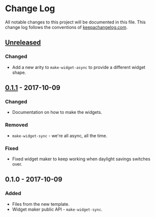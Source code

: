 # Change Log
All notable changes to this project will be documented in this file. This change log follows the conventions of [keepachangelog.com](http://keepachangelog.com/).

## [Unreleased]
### Changed
- Add a new arity to `make-widget-async` to provide a different widget shape.

## [0.1.1] - 2017-10-09
### Changed
- Documentation on how to make the widgets.

### Removed
- `make-widget-sync` - we're all async, all the time.

### Fixed
- Fixed widget maker to keep working when daylight savings switches over.

## 0.1.0 - 2017-10-09
### Added
- Files from the new template.
- Widget maker public API - `make-widget-sync`.

[Unreleased]: https://github.com/your-name/hustawka/compare/0.1.1...HEAD
[0.1.1]: https://github.com/your-name/hustawka/compare/0.1.0...0.1.1
